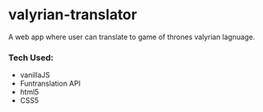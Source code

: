 # valyrian-translator
A web app where user can translate to game of thrones valyrian lagnuage.
### Tech Used:
- vanillaJS
- Funtranslation API
- html5
- CSS5


